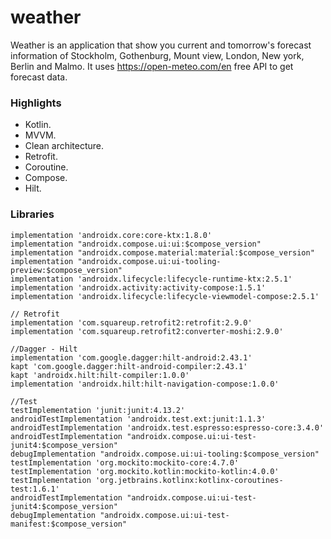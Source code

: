 # weather

Weather is an application that show you current and tomorrow's forecast information of Stockholm, Gothenburg, Mount view, London, New york, Berlin and Malmo. It uses https://open-meteo.com/en free API to get forecast data.

### Highlights
- Kotlin.
- MVVM.
- Clean architecture.
- Retrofit.
- Coroutine.
- Compose.
- Hilt.

### Libraries
    implementation 'androidx.core:core-ktx:1.8.0'
    implementation "androidx.compose.ui:ui:$compose_version"
    implementation "androidx.compose.material:material:$compose_version"
    implementation "androidx.compose.ui:ui-tooling-preview:$compose_version"
    implementation 'androidx.lifecycle:lifecycle-runtime-ktx:2.5.1'
    implementation 'androidx.activity:activity-compose:1.5.1'
    implementation 'androidx.lifecycle:lifecycle-viewmodel-compose:2.5.1'
    
    // Retrofit
    implementation 'com.squareup.retrofit2:retrofit:2.9.0'
    implementation 'com.squareup.retrofit2:converter-moshi:2.9.0'
    
    //Dagger - Hilt
    implementation 'com.google.dagger:hilt-android:2.43.1'
    kapt 'com.google.dagger:hilt-android-compiler:2.43.1'
    kapt 'androidx.hilt:hilt-compiler:1.0.0'
    implementation 'androidx.hilt:hilt-navigation-compose:1.0.0'
    
    //Test
    testImplementation 'junit:junit:4.13.2'
    androidTestImplementation 'androidx.test.ext:junit:1.1.3'
    androidTestImplementation 'androidx.test.espresso:espresso-core:3.4.0'
    androidTestImplementation "androidx.compose.ui:ui-test-junit4:$compose_version"
    debugImplementation "androidx.compose.ui:ui-tooling:$compose_version"
    testImplementation 'org.mockito:mockito-core:4.7.0'
    testImplementation 'org.mockito.kotlin:mockito-kotlin:4.0.0'
    testImplementation 'org.jetbrains.kotlinx:kotlinx-coroutines-test:1.6.1'
    androidTestImplementation "androidx.compose.ui:ui-test-junit4:$compose_version"
    debugImplementation "androidx.compose.ui:ui-test-manifest:$compose_version"
